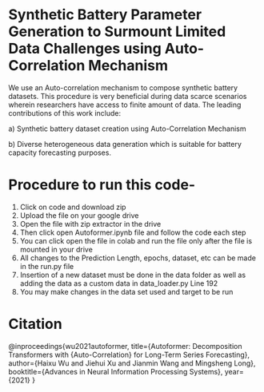 # Synthetic Battery Parameter Generation to Surmount Limited Data Challenges using Auto-Correlation Mechanism

We use an Auto-correlation mechanism to compose synthetic battery datasets. This procedure is very beneficial during data scarce scenarios wherein researchers have access to finite amount of data. The leading contributions of this
work include:

a) Synthetic battery dataset creation using Auto-Correlation Mechanism

b) Diverse heterogeneous data generation which is suitable for battery capacity forecasting purposes.

# Procedure to run this code- 

1. Click on code and download zip
2. Upload the file on your google drive
3. Open the file with zip extractor in the drive
4. Then click open Autoformer.ipynb file and follow the code each step
5. You can click open the file in colab and run the file only after the file is mounted in your drive
6. All changes to the Prediction Length, epochs, dataset, etc can be made in the run.py file 
7. Insertion of a new dataset must be done in the data folder as well as adding the data as a custom data in data_loader.py Line 192
8. You may make changes in the data set used and target to be run























# Citation 
@inproceedings{wu2021autoformer,
  title={Autoformer: Decomposition Transformers with {Auto-Correlation} for Long-Term Series Forecasting},
  author={Haixu Wu and Jiehui Xu and Jianmin Wang and Mingsheng Long},
  booktitle={Advances in Neural Information Processing Systems},
  year={2021}
}

